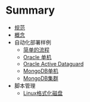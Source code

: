 # Summary

* [规范](rules.md)
* [概念](conceptions.md)
* 自动化部署样例
    * [简单的流程](demo/simple_demo.md)
    * [Oracle 单机](demo/oracle_single.md)
    * [Oracle Active Dataguard](demo/oracle_adg.md)
    * [MongoDB单机](demo/mongodb_single.md)
    * [MongoDB集群](demo/mongodb_cluster.md)
* 脚本管理
    * [Linux格式化磁盘](demo/linux_format.md)
